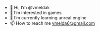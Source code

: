 - 👋 Hi, I’m @vmeldak
- 👀 I’m interested in games
- 🌱 I’m currently learning unreal engine
- 📫 How to reach me vmelda6@gmail.com

<!---
vmeldak/vmeldak is a ✨ special ✨ repository because its `README.md` (this file) appears on your GitHub profile.
You can click the Preview link to take a look at your changes.
--->
